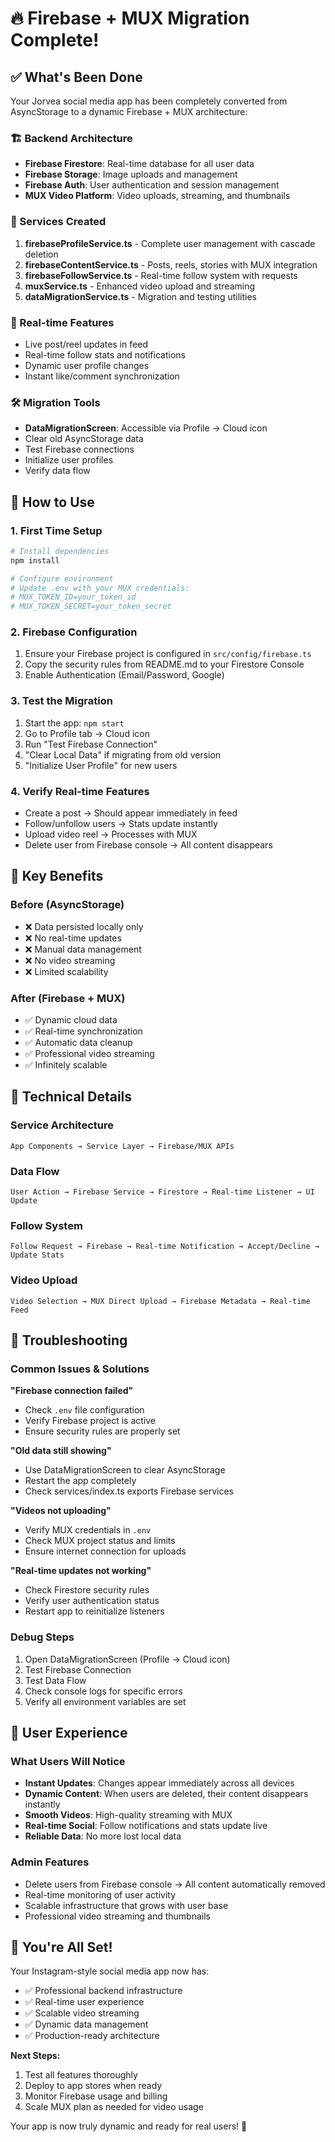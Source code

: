 # 🔥 Firebase + MUX Migration Complete!

## ✅ What's Been Done

Your Jorvea social media app has been completely converted from AsyncStorage to a dynamic Firebase + MUX architecture:

### 🏗️ Backend Architecture
- **Firebase Firestore**: Real-time database for all user data
- **Firebase Storage**: Image uploads and management  
- **Firebase Auth**: User authentication and session management
- **MUX Video Platform**: Video uploads, streaming, and thumbnails

### 📁 Services Created
1. **firebaseProfileService.ts** - Complete user management with cascade deletion
2. **firebaseContentService.ts** - Posts, reels, stories with MUX integration
3. **firebaseFollowService.ts** - Real-time follow system with requests
4. **muxService.ts** - Enhanced video upload and streaming
5. **dataMigrationService.ts** - Migration and testing utilities

### 🔄 Real-time Features
- Live post/reel updates in feed
- Real-time follow stats and notifications  
- Dynamic user profile changes
- Instant like/comment synchronization

### 🛠️ Migration Tools
- **DataMigrationScreen**: Accessible via Profile → Cloud icon
- Clear old AsyncStorage data
- Test Firebase connections
- Initialize user profiles
- Verify data flow

## 🚀 How to Use

### 1. First Time Setup
```bash
# Install dependencies
npm install

# Configure environment
# Update .env with your MUX credentials:
# MUX_TOKEN_ID=your_token_id
# MUX_TOKEN_SECRET=your_token_secret
```

### 2. Firebase Configuration
1. Ensure your Firebase project is configured in `src/config/firebase.ts`
2. Copy the security rules from README.md to your Firestore Console
3. Enable Authentication (Email/Password, Google)

### 3. Test the Migration
1. Start the app: `npm start`
2. Go to Profile tab → Cloud icon
3. Run "Test Firebase Connection"
4. "Clear Local Data" if migrating from old version
5. "Initialize User Profile" for new users

### 4. Verify Real-time Features
- Create a post → Should appear immediately in feed
- Follow/unfollow users → Stats update instantly
- Upload video reel → Processes with MUX
- Delete user from Firebase console → All content disappears

## 🎯 Key Benefits

### Before (AsyncStorage)
- ❌ Data persisted locally only
- ❌ No real-time updates
- ❌ Manual data management
- ❌ No video streaming
- ❌ Limited scalability

### After (Firebase + MUX)
- ✅ Dynamic cloud data
- ✅ Real-time synchronization
- ✅ Automatic data cleanup
- ✅ Professional video streaming
- ✅ Infinitely scalable

## 🔧 Technical Details

### Service Architecture
```
App Components → Service Layer → Firebase/MUX APIs
```

### Data Flow
```
User Action → Firebase Service → Firestore → Real-time Listener → UI Update
```

### Follow System
```
Follow Request → Firebase → Real-time Notification → Accept/Decline → Update Stats
```

### Video Upload
```
Video Selection → MUX Direct Upload → Firebase Metadata → Real-time Feed
```

## 🐛 Troubleshooting

### Common Issues & Solutions

**"Firebase connection failed"**
- Check `.env` file configuration
- Verify Firebase project is active
- Ensure security rules are properly set

**"Old data still showing"**
- Use DataMigrationScreen to clear AsyncStorage
- Restart the app completely
- Check services/index.ts exports Firebase services

**"Videos not uploading"**
- Verify MUX credentials in `.env`
- Check MUX project status and limits
- Ensure internet connection for uploads

**"Real-time updates not working"**
- Check Firestore security rules
- Verify user authentication status
- Restart app to reinitialize listeners

### Debug Steps
1. Open DataMigrationScreen (Profile → Cloud icon)
2. Test Firebase Connection
3. Test Data Flow
4. Check console logs for specific errors
5. Verify all environment variables are set

## 📱 User Experience

### What Users Will Notice
- **Instant Updates**: Changes appear immediately across all devices
- **Dynamic Content**: When users are deleted, their content disappears instantly
- **Smooth Videos**: High-quality streaming with MUX
- **Real-time Social**: Follow notifications and stats update live
- **Reliable Data**: No more lost local data

### Admin Features
- Delete users from Firebase console → All content automatically removed
- Real-time monitoring of user activity
- Scalable infrastructure that grows with user base
- Professional video streaming and thumbnails

## 🎉 You're All Set!

Your Instagram-style social media app now has:
- ✅ Professional backend infrastructure
- ✅ Real-time user experience  
- ✅ Scalable video streaming
- ✅ Dynamic data management
- ✅ Production-ready architecture

**Next Steps:**
1. Test all features thoroughly
2. Deploy to app stores when ready
3. Monitor Firebase usage and billing
4. Scale MUX plan as needed for video usage

Your app is now truly dynamic and ready for real users! 🚀

